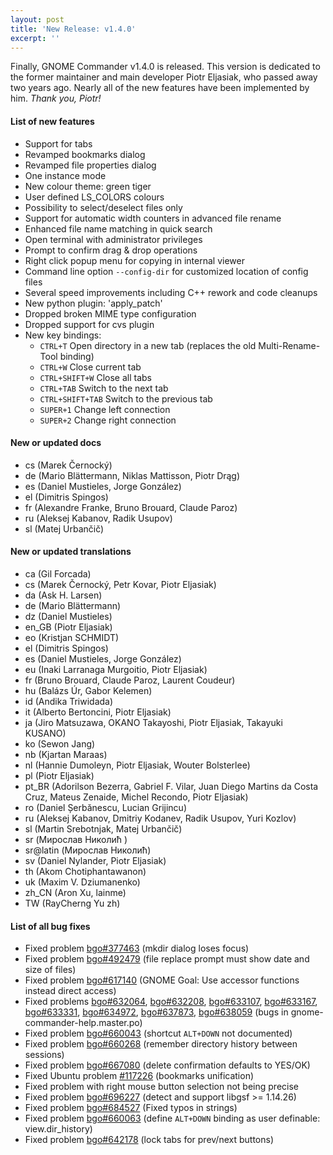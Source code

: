```yaml
---
layout: post
title: 'New Release: v1.4.0'
excerpt: ''
---
```


Finally, GNOME Commander v1.4.0 is released. This version is
dedicated to the former maintainer and main developer Piotr Eljasiak,
who passed away two years ago. Nearly all of the new features have been
implemented by him. _Thank you, Piotr!_

#### List of new features

* Support for tabs
* Revamped bookmarks dialog
* Revamped file properties dialog
* One instance mode
* New colour theme: green tiger
* User defined LS_COLORS colours
* Possibility to select/deselect files only
* Support for automatic width counters in advanced file rename
* Enhanced file name matching in quick search
* Open terminal with administrator privileges 
* Prompt to confirm drag & drop operations
* Right click popup menu for copying in internal viewer
* Command line option `--config-dir` for customized location of config files
* Several speed improvements including C++ rework and code cleanups
* New python plugin: 'apply_patch'
* Dropped broken MIME type configuration
* Dropped support for cvs plugin
* New key bindings:
    * `CTRL+T`         Open directory in a new tab (replaces the old Multi-Rename-Tool binding)
    * `CTRL+W`         Close current tab
    * `CTRL+SHIFT+W`   Close all tabs
    * `CTRL+TAB`       Switch to the next tab
    * `CTRL+SHIFT+TAB` Switch to the previous tab
    * `SUPER+1`        Change left connection
    * `SUPER+2`        Change right connection

#### New or updated docs

* cs (Marek Černocký)
* de (Mario Blättermann, Niklas Mattisson, Piotr Drąg)
* es (Daniel Mustieles, Jorge González)
* el (Dimitris Spingos)
* fr (Alexandre Franke, Bruno Brouard, Claude Paroz)
* ru (Aleksej Kabanov, Radik Usupov)
* sl (Matej Urbančič)
    
#### New or updated translations
* ca (Gil Forcada)
* cs (Marek Černocký, Petr Kovar, Piotr Eljasiak)
* da (Ask H. Larsen)
* de (Mario Blättermann)
* dz (Daniel Mustieles)
* en_GB (Piotr Eljasiak)
* eo (Kristjan SCHMIDT)
* el (Dimitris Spingos)
* es (Daniel Mustieles, Jorge González)
* eu (Inaki Larranaga Murgoitio, Piotr Eljasiak)
* fr (Bruno Brouard, Claude Paroz, Laurent Coudeur)
* hu (Balázs Úr, Gabor Kelemen)
* id (Andika Triwidada)
* it (Alberto Bertoncini, Piotr Eljasiak) 
* ja (Jiro Matsuzawa, OKANO Takayoshi, Piotr Eljasiak, Takayuki KUSANO)
* ko (Sewon Jang)
* nb (Kjartan Maraas)
* nl (Hannie Dumoleyn, Piotr Eljasiak, Wouter Bolsterlee)
* pl (Piotr Eljasiak)
* pt_BR (Adorilson Bezerra, Gabriel F. Vilar, Juan Diego Martins da Costa Cruz, Mateus Zenaide, Michel Recondo, Piotr Eljasiak)
* ro (Daniel Șerbănescu, Lucian Grijincu)
* ru (Aleksej Kabanov, Dmitriy Kodanev, Radik Usupov, Yuri Kozlov)
* sl (Martin Srebotnjak, Matej Urbančič)
* sr (Мирослав Николић )
* sr@latin (Мирослав Николић)
* sv (Daniel Nylander, Piotr Eljasiak)
* th (Akom Chotiphantawanon)
* uk (Maxim V. Dziumanenko)
* zh_CN (Aron Xu, lainme)
* TW (RayCherng Yu zh)

#### List of all bug fixes

* Fixed problem [bgo#377463](https://bugzilla.gnome.org/show_bug.cgi?id=377463) (mkdir dialog loses focus)
* Fixed problem [bgo#492479](https://bugzilla.gnome.org/show_bug.cgi?id=492479) (file replace prompt must show date and size of files)
* Fixed problem [bgo#617140](https://bugzilla.gnome.org/show_bug.cgi?id=617140) (GNOME Goal: Use accessor functions instead direct access)
* Fixed problems [bgo#632064](https://bugzilla.gnome.org/show_bug.cgi?id=632064), [bgo#632208](https://bugzilla.gnome.org/show_bug.cgi?id=632208), [bgo#633107](https://bugzilla.gnome.org/show_bug.cgi?id=633107), [bgo#633167](https://bugzilla.gnome.org/show_bug.cgi?id=633167), [bgo#633331](https://bugzilla.gnome.org/show_bug.cgi?id=633331), [bgo#634972](https://bugzilla.gnome.org/show_bug.cgi?id=634972), [bgo#637873](https://bugzilla.gnome.org/show_bug.cgi?id=637873), [bgo#638059](https://bugzilla.gnome.org/show_bug.cgi?id=638059) (bugs in gnome-commander-help.master.po)
* Fixed problem [bgo#660043](https://bugzilla.gnome.org/show_bug.cgi?id=660043) (shortcut `ALT+DOWN` not documented)
* Fixed problem [bgo#660268](https://bugzilla.gnome.org/show_bug.cgi?id=660268) (remember directory history between sessions)
* Fixed problem [bgo#667080](https://bugzilla.gnome.org/show_bug.cgi?id=667080) (delete confirmation defaults to YES/OK)
* Fixed Ubuntu problem [#117226](https://bugs.launchpad.net/ubuntu/+source/gnome-commander/+bug/117226) (bookmarks unification)
* Fixed problem with right mouse button selection not being precise
* Fixed problem [bgo#696227](https://bugzilla.gnome.org/show_bug.cgi?id=696227) (detect and support libgsf >= 1.14.26)
* Fixed problem [bgo#684527](https://bugzilla.gnome.org/show_bug.cgi?id=684527) (Fixed typos in strings)
* Fixed problem [bgo#660063](https://bugzilla.gnome.org/show_bug.cgi?id=660063) (define `ALT+DOWN` binding as user definable: view.dir_history)
* Fixed problem [bgo#642178](https://bugzilla.gnome.org/show_bug.cgi?id=642178) (lock tabs for prev/next buttons)

